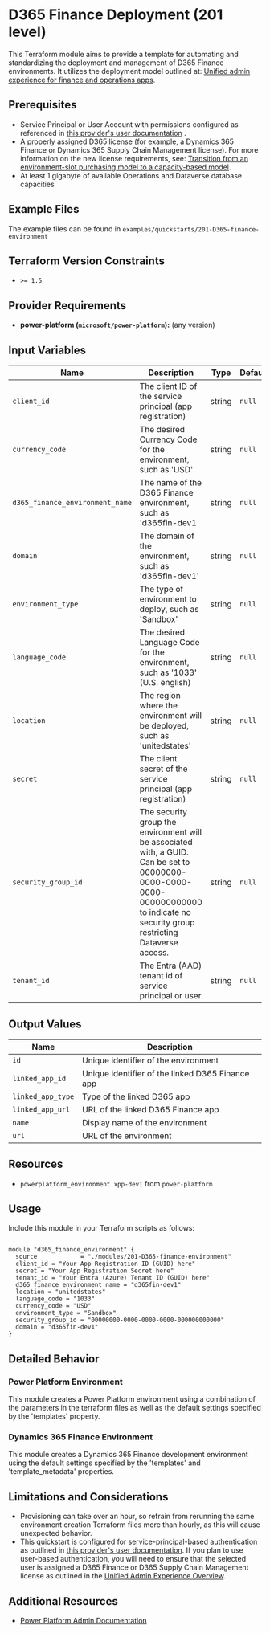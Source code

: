 <!-- This document is auto-generated. Do not edit directly. Make changes to README.md.tmpl instead. -->
# D365 Finance Deployment (201 level)

This Terraform module aims to provide a template for automating and standardizing the deployment and management of D365 Finance environments.
It utilizes the deployment model outlined at: [Unified admin experience for finance and operations apps](https://learn.microsoft.com/power-platform/admin/unified-experience/finance-operations-apps-overview).

## Prerequisites

- Service Principal or User Account with permissions configured as referenced in [this provider's user documentation](https://microsoft.github.io/terraform-provider-power-platform#authentication) .
- A properly assigned D365 license (for example, a Dynamics 365 Finance or Dynamics 365 Supply Chain Management license).
  For more information on the new license requirements, see: [Transition from an environment-slot purchasing model to a capacity-based model](https://learn.microsoft.com/power-platform/admin/unified-experience/finance-operations-apps-overview#transition-from-an-environment-slot-purchasing-model-to-a-capacity-based-model).
- At least 1 gigabyte of available Operations and Dataverse database capacities

## Example Files

The example files can be found in `examples/quickstarts/201-D365-finance-environment`

## Terraform Version Constraints

- `>= 1.5`

## Provider Requirements

- **power-platform (`microsoft/power-platform`):** (any version)

## Input Variables

| Name | Description | Type | Default | Required |
|------|-------------|------|---------|:--------:|
| `client_id` | The client ID of the service principal (app registration) | string | `null` | true |
| `currency_code` | The desired Currency Code for the environment, such as 'USD' | string | `null` | true |
| `d365_finance_environment_name` | The name of the D365 Finance environment, such as 'd365fin-dev1 | string | `null` | true |
| `domain` | The domain of the environment, such as 'd365fin-dev1' | string | `null` | true |
| `environment_type` | The type of environment to deploy, such as 'Sandbox' | string | `null` | true |
| `language_code` | The desired Language Code for the environment, such as '1033' (U.S. english) | string | `null` | true |
| `location` | The region where the environment will be deployed, such as 'unitedstates' | string | `null` | true |
| `secret` | The client secret of the service principal (app registration) | string | `null` | true |
| `security_group_id` | The security group the environment will be associated with, a GUID. Can be set to 00000000-0000-0000-0000-000000000000 to indicate no security group restricting Dataverse access. | string | `null` | true |
| `tenant_id` | The Entra (AAD) tenant id of service principal or user | string | `null` | true |

## Output Values

| Name | Description |
|------|-------------|
| `id` | Unique identifier of the environment |
| `linked_app_id` | Unique identifier of the linked D365 Finance app |
| `linked_app_type` | Type of the linked D365 app |
| `linked_app_url` | URL of the linked D365 Finance app |
| `name` | Display name of the environment |
| `url` | URL of the environment |

## Resources

- `powerplatform_environment.xpp-dev1` from `power-platform`

## Usage

Include this module in your Terraform scripts as follows:

```hcl

module "d365_finance_environment" {
  source            = "./modules/201-D365-finance-environment"
  client_id = "Your App Registration ID (GUID) here"
  secret = "Your App Registration Secret here"
  tenant_id = "Your Entra (Azure) Tenant ID (GUID) here"
  d365_finance_environment_name = "d365fin-dev1"
  location = "unitedstates"
  language_code = "1033"
  currency_code = "USD"
  environment_type = "Sandbox"
  security_group_id = "00000000-0000-0000-0000-000000000000"
  domain = "d365fin-dev1"
}

```

## Detailed Behavior

### Power Platform Environment

This module creates a Power Platform environment using a combination of the parameters in the terraform files as well as the default settings specified by the 'templates' property.

### Dynamics 365 Finance Environment

This module creates a Dynamics 365 Finance development environment using the default settings specified by the 'templates' and 'template_metadata' properties.

## Limitations and Considerations

- Provisioning can take over an hour, so refrain from rerunning the same environment creation Terraform files more than hourly, as this will cause unexpected behavior.
- This quickstart is configured for service-principal-based authentication as outlined in [this provider's user documentation](https://microsoft.github.io/terraform-provider-power-platform#authentication). 
  If you plan to use user-based authentication, you will need to ensure that the selected user is assigned a D365 Finance or D365 Supply Chain Management license as outlined in the 
  [Unified Admin Experience Overview](https://learn.microsoft.com/power-platform/admin/unified-experience/finance-operations-apps-overview).

## Additional Resources

- [Power Platform Admin Documentation](https://learn.microsoft.com/power-platform/admin/)
